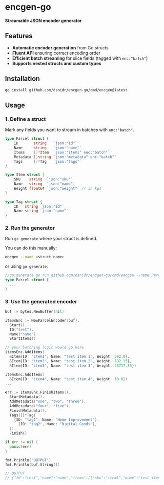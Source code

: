 # encgen-go

**Streamable JSON encoder generator**

## Features

- **Automatic encoder generation** from Go structs
- **Fluent API** ensuring correct encoding order
- **Efficient batch streaming** for slice fields (tagged with `enc:"batch"`)
- **Supports nested structs and custom types**

## Installation

```sh
go install github.com/dsnidr/encgen-go/cmd/encgen@latest
```

## Usage

### 1. Define a struct

Mark any fields you want to stream in batches with `enc:"batch"`.

```go
type Parcel struct {
	ID       string   `json:"id"`
	Name     string   `json:"name"`
	Items    []*Item  `json:"items" enc:"batch"`
	Metadata []string `json:"metadata" enc:"batch"`
	Tags     []*Tag   `json:"tags"`
}

type Item struct {
	SKU    string  `json:"sku"`
	Name   string  `json:"name"`
	Weight float64 `json:"weight"` // in kgs
}

type Tag struct {
	ID   string `json:"id"`
	Name string `json:"name"`
}
```

### 2. Run the generator

Run `go generate` where your struct is defined.

You can do this manually:

```sh
encgen --name <struct name>
```

or using `go generate`:

```go
//go:generate go run github.com/dsnidr/encgen-go/cmd/encgen --name Parcel
type Parcel struct {
  ...
}
```

### 3. Use the generated encoder

```go
buf := bytes.NewBuffer(nil)

itemsEnc := NewParcelEncoder(buf).
  Start().
  ID("test").
  Name("name").
  StartItems()

// your batching logic would go here
itemsEnc.AddItems(
  &Item{ID: "item1", Name: "test item 1", Weight: 592.0},
  &Item{ID: "item2", Name: "test item 2", Weight: 182.15},
  &Item{ID: "item3", Name: "test item 3", Weight: 23717.85})

itemsEnc.AddItems(
  &Item{ID: "item4", Name: "test item 4", Weight: 10.0})
...

err := itemsEnc.FinishItems().
  StartMetadata().
  AddMetadata("one", "two", "three").
  AddMetadata("four", "five").
  FinishMetadata().
  Tags([]*Tag{
    {ID: "tag1", Name: "Home Improvement"},
	  {ID: "tag2", Name: "Digital Goods"},
  }).
  Finish()

if err != nil {
  panic(err)
}

fmt.Println("OUTPUT")
fmt.Println(buf.String())

// OUTPUT
// {"id":"test","name":"name","items":[{"sku":"item1","name":"test item 1","weight":592},{"sku":"item2","name":"test item 2","weight":182.15},{"sku":"item3","name":"test item 3","weight":23717.85},{"sku":"item2","name":"test item 4","weight":10}],"metadata":["one","two","three","four","five"],"tags":[{"id":"tag1","name":"Home Improvement"},{"id":"tag2","name":"Digital Goods"}]}
```

